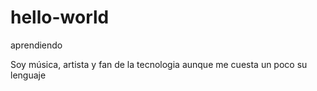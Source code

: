 # hello-world
aprendiendo

Soy música, artista y fan de la tecnologia aunque me cuesta un poco su lenguaje

